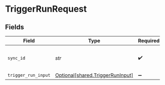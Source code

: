 # TriggerRunRequest


## Fields

| Field                                                                      | Type                                                                       | Required                                                                   | Description                                                                |
| -------------------------------------------------------------------------- | -------------------------------------------------------------------------- | -------------------------------------------------------------------------- | -------------------------------------------------------------------------- |
| `sync_id`                                                                  | *str*                                                                      | :heavy_check_mark:                                                         | The id of the sync to trigger a run                                        |
| `trigger_run_input`                                                        | [Optional[shared.TriggerRunInput]](../../models/shared/triggerruninput.md) | :heavy_minus_sign:                                                         | N/A                                                                        |